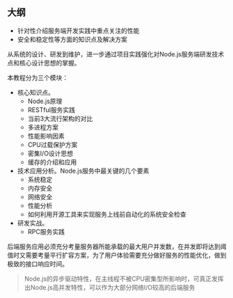 ## 大纲
- 针对性介绍服务端开发实践中重点关注的性能
- 安全和稳定性等方面的知识点及解决方案

从系统的设计、研发到维护，进一步通过项目实践强化对Node.js服务端研发技术点和核心设计思想的掌握。

本教程分为三个模块：

- 核心知识点。
    + Node.js原理
    + RESTful服务实践
    + 当前3大流行架构的对比
    + 多进程方案
    + 性能影响因素
    + CPU过载保护方案
    + 密集I/O设计思想
    + 缓存的介绍和应用
- 技术应用分析。Node.js服务中最关键的几个要素
    + 系统稳定
    + 内存安全
    + 网络安全
    + 性能分析
    + 如何利用开源工具来实现服务上线前自动化的系统安全检查
- 研发实战。
    + RPC服务实践

后端服务应用必须充分考量服务器所能承载的最大用户并发数，在并发即将达到阈值时又需要考量平行扩容方案，为了用户体验需要充分做好服务的性能优化，做到极致的接口响应时间。

>Node.js的异步驱动特性，在主线程不被CPU密集型所影响时，可真正发挥出Node.js高并发特性，可以作为大部分网络I/O较高的后端服务
